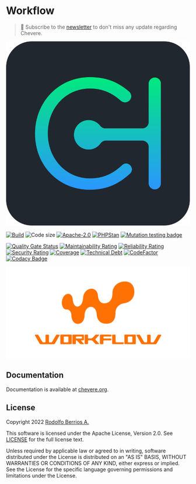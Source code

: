 # Workflow

> 🔔 Subscribe to the [newsletter](https://chv.to/chevere-newsletter) to don't miss any update regarding Chevere.

![Chevere](chevere.svg)

[![Build](https://img.shields.io/github/workflow/status/chevere/workflow/Test?style=flat-square)](https://github.com/chevere/workflow/actions) ![Code size](https://img.shields.io/github/languages/code-size/chevere/workflow?style=flat-square) [![Apache-2.0](https://img.shields.io/github/license/chevere/workflow?style=flat-square)](LICENSE) [![PHPStan](https://img.shields.io/badge/PHPStan-level%209-blueviolet?style=flat-square)](https://phpstan.org/) [![Mutation testing badge](https://img.shields.io/endpoint?style=flat-square&url=https%3A%2F%2Fbadge-api.stryker-mutator.io%2Fgithub.com%2Fchevere%2Fworkflow%2F0.6)](https://dashboard.stryker-mutator.io/reports/github.com/chevere/workflow/0.6)

[![Quality Gate Status](https://sonarcloud.io/api/project_badges/measure?project=chevere_workflow&metric=alert_status)](https://sonarcloud.io/dashboard?id=chevere_workflow) [![Maintainability Rating](https://sonarcloud.io/api/project_badges/measure?project=chevere_workflow&metric=sqale_rating)](https://sonarcloud.io/dashboard?id=chevere_workflow) [![Reliability Rating](https://sonarcloud.io/api/project_badges/measure?project=chevere_workflow&metric=reliability_rating)](https://sonarcloud.io/dashboard?id=chevere_workflow) [![Security Rating](https://sonarcloud.io/api/project_badges/measure?project=chevere_workflow&metric=security_rating)](https://sonarcloud.io/dashboard?id=chevere_workflow) [![Coverage](https://sonarcloud.io/api/project_badges/measure?project=chevere_workflow&metric=coverage)](https://sonarcloud.io/dashboard?id=chevere_workflow) [![Technical Debt](https://sonarcloud.io/api/project_badges/measure?project=chevere_workflow&metric=sqale_index)](https://sonarcloud.io/dashboard?id=chevere_workflow) [![CodeFactor](https://www.codefactor.io/repository/github/chevere/workflow/badge)](https://www.codefactor.io/repository/github/chevere/workflow) [![Codacy Badge](https://app.codacy.com/project/badge/Grade/9e33004e8791436f9e7e39093f3fd5e4)](https://www.codacy.com/gh/chevere/workflow/dashboard)

![Workflow](.github/banner/workflow-social-alt.svg)

## Documentation

Documentation is available at [chevere.org](https://chevere.org/packages/workflow).

## License

Copyright 2022 [Rodolfo Berrios A.](https://rodolfoberrios.com/)

This software is licensed under the Apache License, Version 2.0. See [LICENSE](LICENSE) for the full license text.

Unless required by applicable law or agreed to in writing, software distributed under the License is distributed on an "AS IS" BASIS, WITHOUT WARRANTIES OR CONDITIONS OF ANY KIND, either express or implied. See the License for the specific language governing permissions and limitations under the License.
